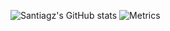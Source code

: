 ![Santiagz's GitHub stats](https://github-readme-stats.vercel.app/api?username=santiagz&show_icons=true&theme=city_lights)
![Metrics](https://metrics.lecoq.io/santiagz?template=classic&isocalendar=1&languages=1&isocalendar.duration=full-year&languages.limit=8&languages.sections=most-used&languages.colors=github&languages.threshold=0%25&languages.indepth=false&languages.categories=markup%2C%20programming&languages.recent.categories=markup%2C%20programming&languages.recent.load=300&languages.recent.days=14&config.timezone=Europe%2FKiev)
